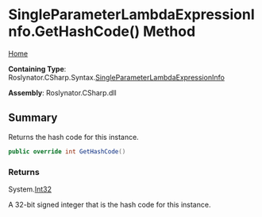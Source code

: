 # SingleParameterLambdaExpressionInfo\.GetHashCode\(\) Method

[Home](../../../../../README.md)

**Containing Type**: Roslynator\.CSharp\.Syntax\.[SingleParameterLambdaExpressionInfo](../README.md)

**Assembly**: Roslynator\.CSharp\.dll

## Summary

Returns the hash code for this instance\.

```csharp
public override int GetHashCode()
```

### Returns

System\.[Int32](https://docs.microsoft.com/en-us/dotnet/api/system.int32)

A 32\-bit signed integer that is the hash code for this instance\.